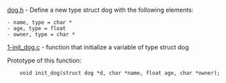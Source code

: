 [dog.h]() - Define a new type struct dog with the following elements:

	- name, type = char *
	- age, type = float
	- owner, type = char *

[1-init_dog.c]() - function that initialize a variable of type struct dog

Prototype of this function:
```
	void init_dog(struct dog *d, char *name, float age, char *owner);
```


